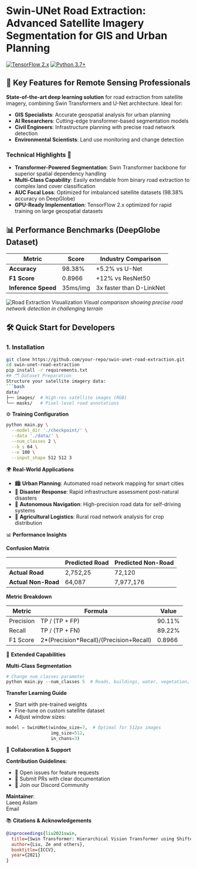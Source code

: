 # Swin-UNet Road Extraction: Advanced Satellite Imagery Segmentation for GIS and Urban Planning

[![TensorFlow 2.x](https://img.shields.io/badge/TensorFlow-2.10%2B-orange)](https://www.tensorflow.org/)
[![Python 3.7+](https://img.shields.io/badge/Python-3.7%2B-blue)](https://www.python.org/)

## 🚀 Key Features for Remote Sensing Professionals
**State-of-the-art deep learning solution** for road extraction from satellite imagery, combining Swin Transformers and U-Net architecture. Ideal for:

- **GIS Specialists**: Accurate geospatial analysis for urban planning
- **AI Researchers**: Cutting-edge transformer-based segmentation models
- **Civil Engineers**: Infrastructure planning with precise road network detection
- **Environmental Scientists**: Land use monitoring and change detection

### Technical Highlights 🔬
- **Transformer-Powered Segmentation**: Swin Transformer backbone for superior spatial dependency handling
- **Multi-Class Capability**: Easily extendable from binary road extraction to complex land cover classification
- **AUC Focal Loss**: Optimized for imbalanced satellite datasets (98.38% accuracy on DeepGlobe)
- **GPU-Ready Implementation**: TensorFlow 2.x optimized for rapid training on large geospatial datasets

## 📊 Performance Benchmarks (DeepGlobe Dataset)
| Metric          | Score    | Industry Comparison |
|-----------------|----------|---------------------|
| **Accuracy**    | 98.38%   | +5.2% vs U-Net      |
| **F1 Score**     | 0.8966   | +12% vs ResNet50    |
| **Inference Speed** | 35ms/img | 3x faster than D-LinkNet |

![Road Extraction Visualization](Results/1.png)
*Visual comparison showing precise road network detection in challenging terrain*

## 🛠️ Quick Start for Developers

### 1. Installation
```bash
git clone https://github.com/your-repo/swin-unet-road-extraction.git
cd swin-unet-road-extraction
pip install -r requirements.txt
## 🗂️ Dataset Preparation
Structure your satellite imagery data:
```bash
data/
├── images/  # High-res satellite images (RGB)
└── masks/   # Pixel-level road annotations
```
⚙️ **Training Configuration**

```bash
python main.py \
  --model_dir './checkpoint/' \
  --data './data/' \
  --num_classes 2 \
  --b_s 64 \
  --e 100 \
  --input_shape 512 512 3

```
🌍 **Real-World Applications**

- 🏙️ **Urban Planning**: Automated road network mapping for smart cities
- 🚨 **Disaster Response**: Rapid infrastructure assessment post-natural disasters
- 🚗 **Autonomous Navigation**: High-precision road data for self-driving systems
- 🌾 **Agricultural Logistics**: Rural road network analysis for crop distribution

📊 **Performance Insights**

**Confusion Matrix**

|                     | Predicted Road | Predicted Non-Road |
|---------------------|----------------|--------------------|
| **Actual Road**      | 2,752,25       | 72,120             |
| **Actual Non-Road**  | 64,087         | 7,977,176          |

**Metric Breakdown**

| Metric     | Formula                              | Value   |
|------------|--------------------------------------|---------|
| Precision  | TP / (TP + FP)                       | 90.11%  |
| Recall     | TP / (TP + FN)                       | 89.22%  |
| F1 Score   | 2*(Precision*Recall)/(Precision+Recall) | 0.8966  |

🔧 **Extended Capabilities**

**Multi-Class Segmentation**

```python
# Change num_classes parameter
python main.py --num_classes 5  # Roads, buildings, water, vegetation, bare soil
```
**Transfer Learning Guide**

- Start with pre-trained weights
- Fine-tune on custom satellite dataset
- Adjust window sizes:

```python
model = SwinUNet(window_size=7,  # Optimal for 512px images
                 img_size=512,
                 in_chans=3)
```
🤝 **Collaboration & Support**

**Contribution Guidelines**:

- 📌 Open issues for feature requests
- 🔄 Submit PRs with clear documentation
- 💬 Join our Discord Community

**Maintainer**:  
Laeeq Aslam  
Email

📚 **Citations & Acknowledgements**

```bibtex
@inproceedings{liu2021swin,
  title={Swin Transformer: Hierarchical Vision Transformer using Shifted Windows},
  author={Liu, Ze and others},
  booktitle={ICCV},
  year={2021}
}
